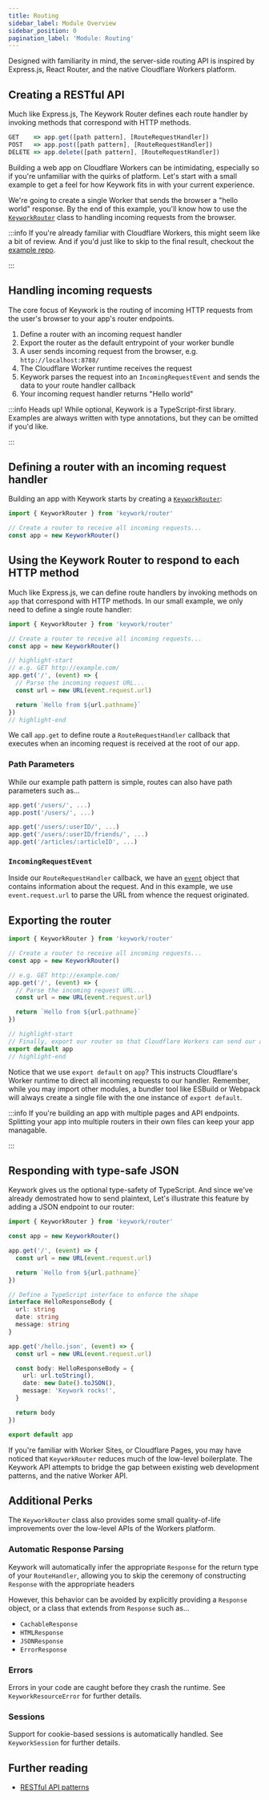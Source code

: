 ```yaml
---
title: Routing
sidebar_label: Module Overview
sidebar_position: 0
pagination_label: 'Module: Routing'
---
```


Designed with familiarity in mind, the server-side routing API is inspired by
Express.js, React Router, and the native Cloudflare Workers platform.

## Creating a RESTful API

Much like Express.js, The Keywork Router defines each route handler by
invoking methods that correspond with HTTP methods.

```ts
GET    => app.get([path pattern], [RouteRequestHandler])
POST   => app.post([path pattern], [RouteRequestHandler])
DELETE => app.delete([path pattern], [RouteRequestHandler])
```

Building a web app on Cloudflare Workers can be intimidating,
especially so if you're unfamiliar with the quirks of platform.
Let's start with a small example to get a feel for how Keywork fits in with your current experience.

We're going to create a single Worker that sends the browser a "hello world" response.
By the end of this example, you'll know how to use the [`KeyworkRouter`](/modules/router/api/classes/KeyworkRouter)
class to handling incoming requests from the browser.

:::info
If you're already familiar with Cloudflare Workers, this might seem like a bit of review.
And if you'd just like to skip to the final result, checkout the [example repo](https://github.com/nirrius/keywork-starter-kit).

:::

## Handling incoming requests

The core focus of Keywork is the routing of incoming HTTP requests from the user's browser
to your app's router endpoints.

1. Define a router with an incoming request handler
2. Export the router as the default entrypoint of your worker bundle
3. A user sends incoming request from the browser, e.g. `http://localhost:8788/`
4. The Cloudflare Worker runtime receives the request
5. Keywork parses the request into an `IncomingRequestEvent` and sends the data to your route handler callback
6. Your incoming request handler returns "Hello world"

:::info
Heads up! While optional, Keywork is a TypeScript-first library.
Examples are always written with type annotations, but they can be omitted if you'd like.

:::

## Defining a router with an incoming request handler

Building an app with Keywork starts by creating a [`KeyworkRouter`](/modules/router/api/classes/KeyworkRouter):

```ts title=_worker.ts showLineNumbers
import { KeyworkRouter } from 'keywork/router'

// Create a router to receive all incoming requests...
const app = new KeyworkRouter()
```

## Using the Keywork Router to respond to each HTTP method

Much like Express.js, we can define route handlers by invoking methods on `app` that correspond with HTTP methods.
In our small example, we only need to define a single route handler:

```ts title=_worker.ts showLineNumbers
import { KeyworkRouter } from 'keywork/router'

// Create a router to receive all incoming requests...
const app = new KeyworkRouter()

// highlight-start
// e.g. GET http://example.com/
app.get('/', (event) => {
  // Parse the incoming request URL...
  const url = new URL(event.request.url)

  return `Hello from ${url.pathname}`
})
// highlight-end
```

We call `app.get` to define route a `RouteRequestHandler`
callback that executes when an incoming request is received at the root of our app.

### Path Parameters

While our example path pattern is simple,
routes can also have path parameters such as...

```ts
app.get('/users/', ...)
app.post('/users/', ...)

app.get('/users/:userID/', ...)
app.get('/users/:userID/friends/', ...)
app.get('/articles/:articleID', ...)
```

### `IncomingRequestEvent`

Inside our `RouteRequestHandler` callback, we have an [`event`](/modules/http/request/api/classes/IncomingRequestEvent)
object that contains information about the request.
And in this example, we use `event.request.url` to parse the URL from whence the request originated.

## Exporting the router

```ts title=_worker.ts showLineNumbers
import { KeyworkRouter } from 'keywork/router'

// Create a router to receive all incoming requests...
const app = new KeyworkRouter()

// e.g. GET http://example.com/
app.get('/', (event) => {
  // Parse the incoming request URL...
  const url = new URL(event.request.url)

  return `Hello from ${url.pathname}`
})

// highlight-start
// Finally, export our router so that Cloudflare Workers can send our app requests...
export default app
// highlight-end
```

Notice that we use `export default` on `app`?
This instructs Cloudflare's Worker runtime to direct all incoming requests to our handler.
Remember, while you may import other modules, a bundler tool like ESBuild or Webpack
will always create a single file with the one instance of `export default`.

:::info
If you're building an app with multiple pages and API endpoints.
Splitting your app into multiple routers in their own files can keep your app managable.

:::

## Responding with type-safe JSON

Keywork gives us the optional type-safety of TypeScript.
And since we've already demostrated how to send plaintext,
Let's illustrate this feature by adding a JSON endpoint to our router:

```ts title=_worker.ts showLineNumbers
import { KeyworkRouter } from 'keywork/router'

const app = new KeyworkRouter()

app.get('/', (event) => {
  const url = new URL(event.request.url)

  return `Hello from ${url.pathname}`
})

// Define a TypeScript interface to enforce the shape
interface HelloResponseBody {
  url: string
  date: string
  message: string
}

app.get('/hello.json', (event) => {
  const url = new URL(event.request.url)

  const body: HelloResponseBody = {
    url: url.toString(),
    date: new Date().toJSON(),
    message: 'Keywork rocks!',
  }

  return body
})

export default app
```

If you're familiar with Worker Sites, or Cloudflare Pages, you may have noticed that
`KeyworkRouter` reduces much of the low-level boilerplate.
The Keywork API attempts to bridge the gap between existing web development patterns,
and the native Worker API.

## Additional Perks

The `KeyworkRouter` class also provides some small quality-of-life improvements
over the low-level APIs of the Workers platform.

### Automatic Response Parsing

Keywork will automatically infer the appropriate `Response` for the return type
of your `RouteHandler`, allowing you to skip the ceremony of constructing
`Response` with the appropriate headers

However, this behavior can be avoided by explicitly providing a `Response` object,
or a class that extends from `Response` such as...

- `CachableResponse`
- `HTMLResponse`
- `JSONResponse`
- `ErrorResponse`

### Errors

Errors in your code are caught before they crash the runtime.
See `KeyworkResourceError` for further details.

### Sessions

Support for cookie-based sessions is automatically handled.
See `KeyworkSession` for further details.

## Further reading

- [RESTful API patterns](https://www.restapitutorial.com/lessons/httpmethods.html)
